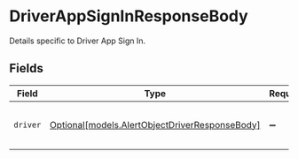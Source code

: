 # DriverAppSignInResponseBody

Details specific to Driver App Sign In.


## Fields

| Field                                                                                        | Type                                                                                         | Required                                                                                     | Description                                                                                  |
| -------------------------------------------------------------------------------------------- | -------------------------------------------------------------------------------------------- | -------------------------------------------------------------------------------------------- | -------------------------------------------------------------------------------------------- |
| `driver`                                                                                     | [Optional[models.AlertObjectDriverResponseBody]](../models/alertobjectdriverresponsebody.md) | :heavy_minus_sign:                                                                           | A driver associated with the alert                                                           |